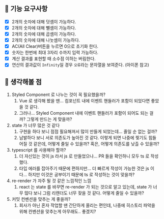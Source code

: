 ## 🎯 기능 요구사항

- [x] 2개의 숫자에 대해 덧셈이 가능하다.
- [x] 2개의 숫자에 대해 뺄셈이 가능하다.
- [x] 2개의 숫자에 대해 곱셈이 가능하다.
- [x] 2개의 숫자에 대해 나눗셈이 가능하다.
- [x] AC(All Clear)버튼을 누르면 0으로 초기화 한다.
- [x] 숫자는 한번에 최대 3자리 수까지 입력 가능하다.
- [x] 계산 결과를 표현할 때 소수점 이하는 버림한다.
- [x] 연산의 결과값이 `Infinity`일 경우 `오류`라는 문자열을 보여준다. (아이폰 참고)

## 🥹 생각해볼 점

1. Styled Component 로 나누는 것이 꼭 필요했을까?
   1. Vue 로 생각해 봤을 땐... 컴포넌트 내에 이벤트 핸들러가 포함이 되었다면 좋았을 것 같다.
   2. 그러나... Styled Component 내에 이벤트 핸들러가 포함이 되어도 되는 걸까? 그렇게 만드는 게 맞을까?
2. state 가 너무 많은 것 같다
   1. 구현을 하다 보니 점점 필요해져서 많이 만들게 되었는데... 줄일 순 없는 걸까?
   2. 남발하다 보니 서로 의존도가 높아진 것 같다. 이렇게 되면 나중에 찢기도 힘들어질 것 같은데, 어떻게 줄일 수 있을까? 혹은, 어떻게 의존도를 낮츨 수 있을까?
3. typescript 를 사용해야 할까?
   1. 더 자신있는 것이 js 라서 js 로 만들었으나... PR 들을 확인하니 모두 ts 로 작성했다.
   2. 타입 에러를 잡아주기 때문에 편하지만... 더 빠르게 작성이 가능한 것은 js 이다... 하지만 이것은 공부이기 때문에 ts 로 작성하는 것이 맞을까?
4. re-render 가 자주 될 것 같은 느낌적인 느낌
   1. react 는 state 를 바꾸면 re-render 가 되는 것으로 알고 있는데, state 가 너무 많다 보니 그럼 리렌더도 너무 잦을 것 같다. 어떻게 줄일 수 있을까?
5. 커밋 컨벤션을 맞추는 게 좋을까?
   1. 회사가 아닌 혼자 작업할 땐 간단하게 올리는 편인데, 나중에 히스토리 파악을 위해 컨벤션을 맞추는게 아무래도.. 좋겠지?
